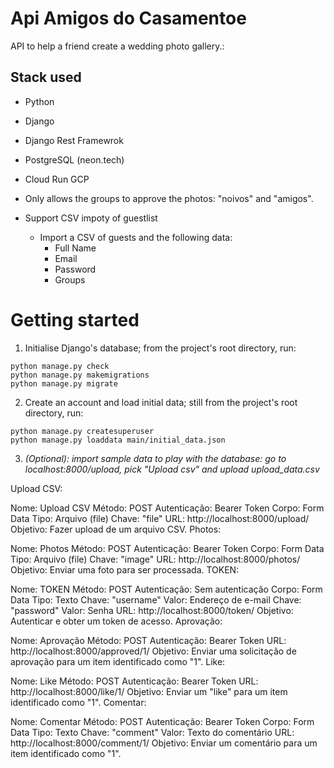 # Api Amigos do Casamentoe

API to help a friend create a wedding photo gallery.:

## Stack used
* Python
* Django
* Django Rest Framewrok
* PostgreSQL (neon.tech)
* Cloud Run GCP

* Only allows the groups to approve the photos: "noivos" and "amigos".
* Support CSV impoty of guestlist
    * Import a CSV of guests and the following data:
      * Full Name
      * Email
      * Password
      * Groups

# Getting started

1. Initialise Django's database; from the project's root directory, run:

``` 
python manage.py check
python manage.py makemigrations
python manage.py migrate
```
2. Create an account and load initial data; still from the project's root directory, 
run:
```
python manage.py createsuperuser
python manage.py loaddata main/initial_data.json
``` 

3. *(Optional): import sample data to play with the database: go to
   localhost:8000/upload, pick "Upload csv" and upload upload_data.csv*

Upload CSV:

Nome: Upload CSV
Método: POST
Autenticação: Bearer Token
Corpo: Form Data
Tipo: Arquivo (file)
Chave: "file"
URL: http://localhost:8000/upload/
Objetivo: Fazer upload de um arquivo CSV.
Photos:

Nome: Photos
Método: POST
Autenticação: Bearer Token
Corpo: Form Data
Tipo: Arquivo (file)
Chave: "image"
URL: http://localhost:8000/photos/
Objetivo: Enviar uma foto para ser processada.
TOKEN:

Nome: TOKEN
Método: POST
Autenticação: Sem autenticação
Corpo: Form Data
Tipo: Texto
Chave: "username"
Valor: Endereço de e-mail
Chave: "password"
Valor: Senha
URL: http://localhost:8000/token/
Objetivo: Autenticar e obter um token de acesso.
Aprovação:

Nome: Aprovação
Método: POST
Autenticação: Bearer Token
URL: http://localhost:8000/approved/1/
Objetivo: Enviar uma solicitação de aprovação para um item identificado como "1".
Like:

Nome: Like
Método: POST
Autenticação: Bearer Token
URL: http://localhost:8000/like/1/
Objetivo: Enviar um "like" para um item identificado como "1".
Comentar:

Nome: Comentar
Método: POST
Autenticação: Bearer Token
Corpo: Form Data
Tipo: Texto
Chave: "comment"
Valor: Texto do comentário
URL: http://localhost:8000/comment/1/
Objetivo: Enviar um comentário para um item identificado como "1".
